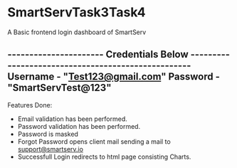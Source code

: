 # SmartServTask3Task4

A Basic frontend login dashboard of SmartServ

---------------------- Credentials Below ---------------------------------------------------
Username - "Test123@gmail.com" Password - "SmartServTest@123"
--------------------------------------------------------------------------------------------

Features Done:
- Email validation has been performed.
- Password validation has been performed.
- Password is masked
- Forgot Password opens client mail sending a mail to support@smartserv.io
- Successfull Login redirects to html page consisting Charts.
